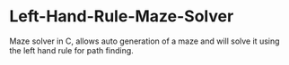 # Left-Hand-Rule-Maze-Solver
Maze solver in C, allows auto generation of a maze and will solve it using the left hand rule for path finding.
